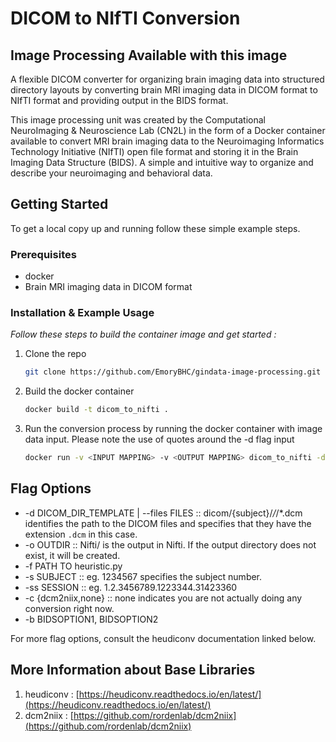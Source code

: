
# DICOM to NIfTI Conversion

## Image Processing Available with this image
A flexible DICOM converter for organizing brain imaging data into structured directory layouts by converting brain MRI imaging data in DICOM format to NIfTI format and providing output in the BIDS format. 

This image processing unit was created by the Computational NeuroImaging & Neuroscience Lab (CN2L) in the form of a Docker container available to convert MRI brain imaging data to the Neuroimaging Informatics Technology Initiative (NIfTI) open file format and storing it in the Brain Imaging Data Structure (BIDS). A simple and intuitive way to organize and describe your neuroimaging and behavioral data.

<!-- GETTING STARTED -->
## Getting Started

To get a local copy up and running follow these simple example steps.

### Prerequisites

* docker
* Brain MRI imaging data in DICOM format

### Installation & Example Usage

_Follow these steps to build the container image and get started :_

1. Clone the repo
   ```sh
   git clone https://github.com/EmoryBHC/gindata-image-processing.git
   ```
3. Build the docker container 
   ```sh
   docker build -t dicom_to_nifti .
   ```
4. Run the conversion process by running the docker container with image data input. Please note the use of quotes around the -d flag input
   ```sh
   docker run -v <INPUT MAPPING> -v <OUTPUT MAPPING> dicom_to_nifti -d "<MAPPED FILE INPUT>/{subject}/{session}/*/*.dcm" -o /src/heudiconv/bids-nifti -f /src/heudiconv/heuristic.py -s "<SUBJECT ID>" -ss "<SESSION ID>" -c dcm2niix --bids --overwrite
   ```

## Flag Options 

* -d DICOM_DIR_TEMPLATE | --files FILES :: dicom/{subject}/*/*/*.dcm identifies the path to the DICOM files and specifies that they have the extension `.dcm` in this case.
* -o OUTDIR :: Nifti/ is the output in Nifti. If the output directory does not exist, it will be created.
* -f PATH TO heuristic.py
* -s SUBJECT :: eg. 1234567 specifies the subject number.
* -ss SESSION :: eg. 1.2.3456789.1223344.31423360
* -c {dcm2niix,none} :: none indicates you are not actually doing any conversion right now.
* -b BIDSOPTION1, BIDSOPTION2

For more flag options, consult the heudiconv documentation linked below.

## More Information about Base Libraries

1. heudiconv : [https://heudiconv.readthedocs.io/en/latest/](https://heudiconv.readthedocs.io/en/latest/)
2. dcm2niix : [https://github.com/rordenlab/dcm2niix](https://github.com/rordenlab/dcm2niix)

